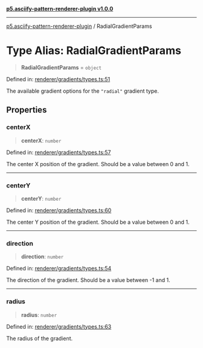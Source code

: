 [**p5.asciify-pattern-renderer-plugin v1.0.0**](../README.md)

***

[p5.asciify-pattern-renderer-plugin](../README.md) / RadialGradientParams

# Type Alias: RadialGradientParams

> **RadialGradientParams** = `object`

Defined in: [renderer/gradients/types.ts:51](https://github.com/humanbydefinition/p5.asciify-pattern-renderer-plugin/blob/78587b3ed9c9440a400d453e44e7d55e63d8c70c/src/plugin/renderer/gradients/types.ts#L51)

The available gradient options for the `"radial"` gradient type.

## Properties

### centerX

> **centerX**: `number`

Defined in: [renderer/gradients/types.ts:57](https://github.com/humanbydefinition/p5.asciify-pattern-renderer-plugin/blob/78587b3ed9c9440a400d453e44e7d55e63d8c70c/src/plugin/renderer/gradients/types.ts#L57)

The center X position of the gradient. Should be a value between 0 and 1.

***

### centerY

> **centerY**: `number`

Defined in: [renderer/gradients/types.ts:60](https://github.com/humanbydefinition/p5.asciify-pattern-renderer-plugin/blob/78587b3ed9c9440a400d453e44e7d55e63d8c70c/src/plugin/renderer/gradients/types.ts#L60)

The center Y position of the gradient. Should be a value between 0 and 1.

***

### direction

> **direction**: `number`

Defined in: [renderer/gradients/types.ts:54](https://github.com/humanbydefinition/p5.asciify-pattern-renderer-plugin/blob/78587b3ed9c9440a400d453e44e7d55e63d8c70c/src/plugin/renderer/gradients/types.ts#L54)

The direction of the gradient. Should be a value between -1 and 1.

***

### radius

> **radius**: `number`

Defined in: [renderer/gradients/types.ts:63](https://github.com/humanbydefinition/p5.asciify-pattern-renderer-plugin/blob/78587b3ed9c9440a400d453e44e7d55e63d8c70c/src/plugin/renderer/gradients/types.ts#L63)

The radius of the gradient.
